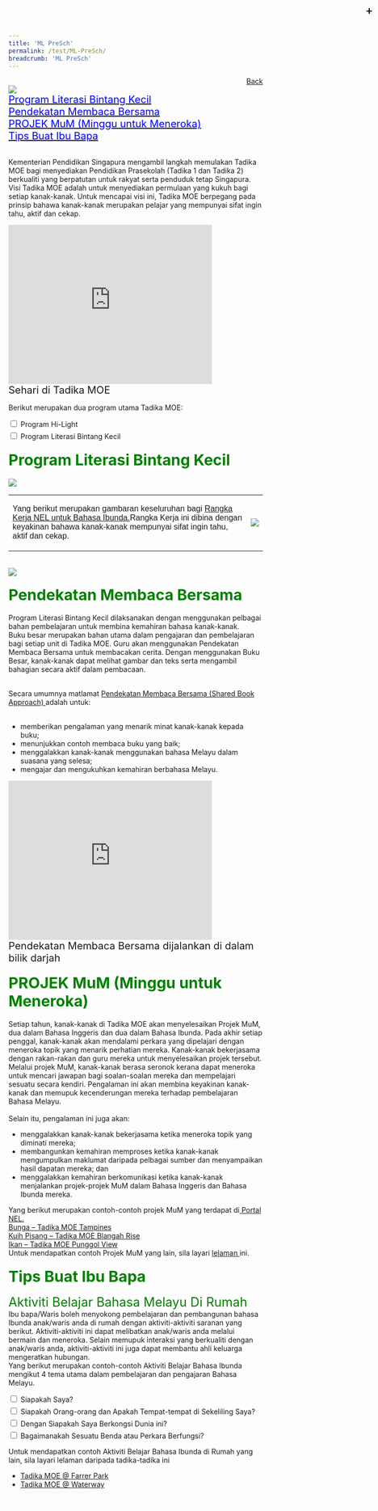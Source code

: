 ```yaml
---
title: 'ML PreSch'
permalink: /test/ML-PreSch/
breadcrumb: 'ML PreSch'
---
```

<html>
<body>
<style>
  table {
  font-family: arial, sans-serif;
  border-collapse: collapse;
  width: 100%;
}

td{
  border: 1px solid #dddddd;
  text-align: left;
  padding: 8px;
  width:60%;
}
  * {
  box-sizing: border-box;
}

 .tab table {
   display: none;
}
.tab table:target {
  display: block;
}

.content table {
    width: 100%;
    font-family: arial, sans-serif;
     border-collapse: collapse;
}

td, th {
  border: 1px ;
  text-align: center;
  padding: 8px;
}

.atab label {
    position: relative;
    display: block;
    background: #d14165;
    color: #fff;
    font-weight: 700;
    padding: 10px;
    cursor: pointer;
 }
  .atab label::after {
  content: "+";
  font-size: 22px;
  position: absolute;
  right: 10px;
  top: 7px;
  transition: all 0.4s;
}
 .atab input[type=checkbox]:checked + label::after,
.atab input[type=radio]:checked + label::after {
    content: 'x';
    right: 14px;
    top: 7px;
  //transform:rotate(-225deg);
   /* transform: rotate(90deg); */
}
.tab-content {
  overflow: hidden;
  display: none;
  width:100%; 
}
.atab{
  margin-bottom: 5px;
  width:100%;  
}
 iframe{
border : 0;
width:80% ;
}
</style>
<a href="/gallery/pameran- bahasa- melayu-malay-language-exhibitions-a/moe-curriculum/" style="float:right;">Back</a><br/>
<img src="/images/ML-PreSch-Header.jpg"><br/>
<a href="#C1" style="font-size:20px"><span style="color:blue;">Program Literasi Bintang Kecil
</span></a><br/>
 <a href="#C2" style="font-size:20px"><span style="color:blue;">Pendekatan Membaca Bersama
</span></a><br/>
<a href="#C3" style="font-size:20px"><span style="color:blue;">PROJEK MuM (Minggu untuk Meneroka)
</span></a><br/>
 <a href="#C4" style="font-size:20px"><span style="color:blue;">Tips Buat Ibu Bapa
</span></a><br/><br/>
 <p>
 Kementerian Pendidikan Singapura mengambil langkah memulakan Tadika MOE bagi menyediakan Pendidikan Prasekolah (Tadika 1 dan Tadika 2) berkualiti yang berpatutan untuk rakyat serta penduduk tetap Singapura. 
Visi Tadika MOE adalah untuk menyediakan permulaan yang kukuh bagi setiap kanak-kanak. Untuk mencapai visi ini, Tadika MOE berpegang pada prinsip bahawa kanak-kanak merupakan pelajar yang mempunyai sifat ingin tahu, aktif dan cekap.
 </p>
 <iframe width="560" height="315" src="https://www.youtube.com/embed/QXvV21a-TqE" frameborder="0" allow="accelerometer; autoplay; encrypted-media; gyroscope; picture-in-picture" allowfullscreen></iframe>
 <br/><span style="font-size:20px;" >Sehari di Tadika MOE </span>

<p>Berikut merupakan dua program utama Tadika MOE:  
</p>
 <div class="atab">
      <input id="tab-1" type="checkbox" name="tab">
   <label for="tab-1" class="lbML">Program Hi-Light
</label>
     <div class="tab-content">
      <p> <a href="https://beta.moe.gov.sg/preschool/moe-kindergarten/curriculum/hi-light/" target="_blank">Program Hi-Light 
</a> menyokong pembangunan kanak-kanak  secara holistik melalui pendekatan bersepadu dalam pembelajaran.  Program tersebut dirancang secara menyeluruh untuk membantu kanak-kanak memahami dunia di sekeliling mereka. Perkara ini dilakukan agar dapat menimbulkan keseronokan dan minat untuk belajar dalam diri kanak-kanak.</p>
  </div></div>
 <div class="atab">
      <input id="tab-2" type="checkbox" name="tab">
   <label for="tab-2" class="lbML">Program Literasi Bintang Kecil 
</label>
     <div class="tab-content">
      <p><a href="https://beta.moe.gov.sg/preschool/moe-kindergarten/curriculum/starlight/" target="_blank">Program Literasi Bintang Kecil 
</a>merangkumi Program Literasi Bintang Kecil Bahasa Inggeris dan Program Literasi Bintang Kecil Bahasa Ibunda. Program Literasi Bintang Kecil ini dibina dengan harapan agar dapat memupuk keupayaan awal kanak-kanak berdwibahasa. <br/>
      Program ini ditawarkan untuk memberikan peluang kepada kanak-kanak untuk menikmati bahasa, berkomunikasi dengan yakin dan menyedari adat dan budaya tempatan. Perkara ini dapat dicapai dengan menyediakan pengajaran dan pembelajaran bahasa yang menyeronokkan kepada kanak-kanak melalui penerokaan sumber yang dibina, seperti buku besar, lagu dan permainan berdasarkan konteks tempatan. Program ini juga memberikan peluang kepada ahli keluarga untuk turut terlibat dalam pembelajaran kanak-kanak. <br/>
       Melalui program ini, kanak-kanak akan membina kemahiran literasi awal melalui kemahiran mendengar dan bertutur.  Kemahiran ini akan membantu bagi membina asas yang kukuh dalam pembelajaran bahasa untuk masa hadapan. <br/>
  <a href="#" target="_blank">MTLS CL Framework</a>
</p> </div></div>

 <h4 id="C1"> <span style="font-size:30px; color:green;">Program Literasi Bintang Kecil </span> 
</h4>
  <img src="/images/ML-PreSch-Starlight1.jpg">   
 <br/>
 <table>
  <tr>
    <td><p>Yang berikut merupakan gambaran keseluruhan bagi <a href="/Gallery/MTLS-ML-NEL-Framework.pdf" target="_blank"> Rangka Kerja NEL untuk  Bahasa Ibunda.</a>Rangka Kerja ini dibina dengan keyakinan bahawa kanak-kanak mempunyai sifat ingin tahu, aktif dan cekap. 
</p></td>
    <td><img src="/images/ML-PreSch-C1.png">  </td>
    </tr>
</table>
<br/>
 <img src="/images/ML-PreSch-Starlight2.jpg"> 
 
<h4 id="C2"> <span style="font-size:30px; color:green;">Pendekatan Membaca Bersama</span> 
</h4>
<p>Program Literasi Bintang Kecil dilaksanakan dengan menggunakan pelbagai bahan pembelajaran untuk membina kemahiran bahasa kanak-kanak.<br/>
 Buku besar merupakan bahan utama dalam pengajaran dan pembelajaran bagi setiap unit di Tadika MOE. Guru akan menggunakan Pendekatan Membaca Bersama untuk membacakan cerita. Dengan menggunakan Buku Besar, kanak-kanak dapat melihat gambar dan teks serta mengambil bahagian secara aktif dalam pembacaan. <br/><br/>

Secara umumnya matlamat <a href="/Gallery/NEL-Big-Book-Malay-Teaching-Steps.pdf" target="_blank"> Pendekatan Membaca Bersama (Shared Book Approach) </a> adalah untuk:  
<br/>
<ul>
<li>memberikan pengalaman yang menarik minat kanak-kanak kepada buku; </li>
 <li>menunjukkan contoh membaca buku yang baik; </li>
 <li>menggalakkan kanak-kanak menggunakan bahasa Melayu dalam suasana yang selesa; </li>
 <li>mengajar dan mengukuhkan kemahiran berbahasa Melayu.</li>
</ul>
<iframe width="560" height="315" src="https://www.youtube.com/embed/zZSYplOdbes" frameborder="0" allow="accelerometer; autoplay; encrypted-media; gyroscope; picture-in-picture" allowfullscreen></iframe>
<br/><span style="font-size:20px;" >Pendekatan Membaca Bersama dijalankan di dalam bilik darjah </span>
</p>
<h4 id="C3"> <span style="font-size:30px; color:green;">PROJEK MuM (Minggu untuk Meneroka)
</span> 
</h4>
<p>Setiap tahun, kanak-kanak di Tadika MOE akan menyelesaikan Projek MuM, dua dalam Bahasa Inggeris dan dua dalam Bahasa Ibunda. Pada akhir setiap penggal, kanak-kanak akan mendalami perkara yang dipelajari dengan meneroka topik yang menarik perhatian mereka. Kanak-kanak bekerjasama dengan rakan-rakan dan guru mereka untuk menyelesaikan projek tersebut.  <br/>
 Melalui projek MuM, kanak-kanak berasa seronok kerana dapat meneroka untuk mencari jawapan bagi soalan-soalan mereka dan mempelajari sesuatu secara kendiri. Pengalaman ini akan membina keyakinan kanak-kanak dan memupuk kecenderungan mereka terhadap pembelajaran Bahasa Melayu. <br/>
 <br/>
  Selain itu, pengalaman ini juga akan: <br/>
 <ul>
<li>menggalakkan kanak-kanak bekerjasama ketika meneroka topik yang diminati mereka;
</li>
  <li>membangunkan kemahiran memproses ketika kanak-kanak mengumpulkan maklumat daripada pelbagai sumber dan menyampaikan hasil dapatan mereka; dan 
</li>
  <li>menggalakkan kemahiran berkomunikasi ketika kanak-kanak menjalankan projek-projek MuM dalam Bahasa Inggeris dan Bahasa Ibunda mereka.
</li>
  </ul></p>
<p>
Yang berikut merupakan contoh-contoh projek MuM yang terdapat di<a href="https://www.nel.moe.edu.sg/resources/aktiviti-aktiviti-saranan" target="_blank"> Portal NEL.</a><br/>
<a href="/Gallery/Bunga-Tadika-MOE-Tampines.pdf" target="_blank">Bunga – Tadika MOE Tampines </a><br/>
<a href="/Gallery/Kuih-Pisang-Tadika-MOE-Blangah-Rise.pdf" target="_blank">Kuih Pisang – Tadika MOE Blangah Rise </a> <br/>
<a href="/Gallery/Ikan-Tadika-MOE-Punggol-View.pdf" target="_blank">Ikan – Tadika MOE Punggol View</a><br/>
Untuk mendapatkan contoh Projek MuM yang lain, sila layari <a href="https://beta.moe.gov.sg/preschool/moe-kindergarten/curriculum/weeks-of-wonder/" target="_blank">  lelaman </a> ini.</p> 
 <h4 id="C4"><span style="font-size:30px; color:green;">Tips Buat Ibu Bapa 
</span></h4>
 <p><span style="font-size:25px; color:green;">Aktiviti Belajar Bahasa Melayu Di Rumah
</span>
<br/>
Ibu bapa/Waris boleh menyokong pembelajaran dan pembangunan bahasa Ibunda anak/waris anda di rumah dengan aktiviti-aktiviti saranan yang berikut. Aktiviti-aktiviti ini dapat melibatkan anak/waris anda melalui bermain dan meneroka. Selain memupuk interaksi yang berkualiti dengan anak/waris anda, aktiviti-aktiviti ini juga dapat membantu ahli keluarga mengeratkan hubungan. <br/>
 Yang berikut merupakan contoh-contoh Aktiviti Belajar Bahasa Ibunda mengikut 4 tema utama dalam pembelajaran dan pengajaran Bahasa Melayu.
</p>
<div class="atab">
      <input id="tab-3" type="checkbox" name="tab">
   <label for="tab-3" class="lbML">Siapakah Saya?
</label>
     <div class="tab-content"> 
 <img src="/images/ML-PreSch-saya.jpg"> 
      </div></div>
      
 <div class="atab">
      <input id="tab-4" type="checkbox" name="tab">
   <label for="tab-4" class="lbML">Siapakah Orang-orang dan Apakah Tempat-tempat di Sekeliling Saya?
</label>
     <div class="tab-content"> 
 <img src="/images/ML-PreSch-orang.jpg"> 
      </div></div>
 
 <div class="atab">
      <input id="tab-5" type="checkbox" name="tab">
   <label for="tab-5" class="lbML">Dengan Siapakah Saya Berkongsi Dunia ini?
</label>
     <div class="tab-content"> 
 <img src="/images/ML-PreSch-Berkongs.jpg"> 
      </div></div>
      
 <div class="atab">
      <input id="tab-6" type="checkbox" name="tab">
   <label for="tab-6" class="lbML">Bagaimanakah Sesuatu Benda atau Perkara Berfungsi?
</label>
     <div class="tab-content"> 
 <img src="/images/ML-PreSch-Sesuatu.jpg"> 
      </div></div>
      
  <p>Untuk mendapatkan contoh Aktiviti Belajar Bahasa Ibunda di Rumah yang lain, sila layari lelaman daripada tadika-tadika ini
<br/>
<ul>
 <li><a href="/gallery/pameran-bahasa-melayu-malay-language-exhibitions-b/preschool/">Tadika MOE @ Farrer Park </a></li>
 <li><a href="/gallery/pameran-bahasa-melayu-malay-language-exhibitions-b/preschool/">Tadika MOE @ Waterway  </a></li>
</ul></p>
 
 <div class="btntop"><a href="#top" style="text-decoration:none;"><span style="color:white"><b>Top</b></span></a></div>

 
 
 
 
 
 
 
 

